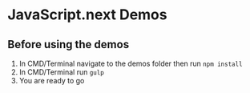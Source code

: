 # JavaScript.next Demos

## Before using the demos
1) In CMD/Terminal navigate to the demos folder then run `npm install`
2) In CMD/Terminal run `gulp`
3) You are ready to go